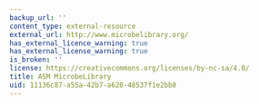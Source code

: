 ```yaml
---
backup_url: ''
content_type: external-resource
external_url: http://www.microbelibrary.org/
has_external_licence_warning: true
has_external_license_warning: true
is_broken: ''
license: https://creativecommons.org/licenses/by-nc-sa/4.0/
title: ASM MicrobeLibrary
uid: 11136c87-a55a-42b7-a620-48537f1e2bb0
---
```

